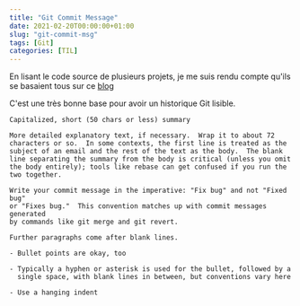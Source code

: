 ```yaml
---
title: "Git Commit Message"
date: 2021-02-20T00:00:00+01:00
slug: "git-commit-msg"
tags: [Git]
categories: [TIL]
--- 
```


En lisant le code source de plusieurs projets, je me suis rendu compte qu'ils se basaient tous sur ce [blog](https://tbaggery.com/2008/04/19/a-note-about-git-commit-messages.html)

C'est une très bonne base pour avoir un historique Git lisible.

```
Capitalized, short (50 chars or less) summary

More detailed explanatory text, if necessary.  Wrap it to about 72
characters or so.  In some contexts, the first line is treated as the
subject of an email and the rest of the text as the body.  The blank
line separating the summary from the body is critical (unless you omit
the body entirely); tools like rebase can get confused if you run the
two together.

Write your commit message in the imperative: "Fix bug" and not "Fixed bug"
or "Fixes bug."  This convention matches up with commit messages generated
by commands like git merge and git revert.

Further paragraphs come after blank lines.

- Bullet points are okay, too

- Typically a hyphen or asterisk is used for the bullet, followed by a
  single space, with blank lines in between, but conventions vary here

- Use a hanging indent
```

